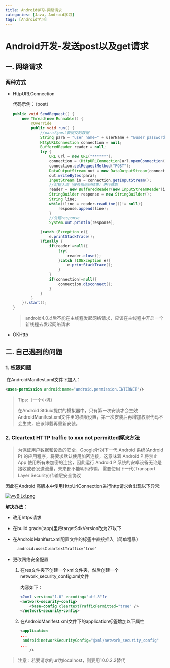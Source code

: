 ```yaml
---
title: Android学习-网络请求
categories: [Java, Android学习]
tags: [Android学习]
---
```


# Android开发-发送post以及get请求

##  一. 网络请求

### 两种方式

* HttpURLConnection

  代码示例：（post）

  ```java
  public void SendRequest() {
      new Thread(new Runnable() {
          @Override
          public void run() {
              //para为post要提交的数据
              String para = "user_name=" + userName + "&user_password=" + passWord;
              HttpURLConnection connection = null;
              BufferedReader reader = null;
              try {
                  URL url = new URL("******");
                  connection = (HttpURLConnection)url.openConnection();
                  connection.setRequestMethod("POST");
                  DataOutputStream out = new DataOutputStream(connection.getOutputStream());
                  out.writeBytes(para);
                  InputStream in = connection.getInputStream();
                  //对输入流（服务器返回结果）进行获取
                  reader = new BufferedReader(new InputStreamReader(in));
                  StringBuilder response = new StringBuilder();
                  String line;
                  while((line = reader.readLine())!= null){
                      response.append(line);
                  }
                  //处理response
                  System.out.println(response);
  
              }catch (Exception e){
                  e.printStackTrace();
              }finally {
                  if(reader!=null){
                      try{
                          reader.close();
                      }catch (IOException e){
                          e.printStackTrace();
                      }
                  }
                  if(connection!=null){
                      connection.disconnect();
                  }
              }
          }
      }).start();
  }
  ```

  > android4.0以后不能在主线程发起网络请求，应该在主线程中开启一个新线程去发起网络请求

* OKHttp

## 二. 自己遇到的问题

### 1. 权限问题

​	在AndroidManifest.xml文件下加入：

```xml
<uses-permission android:name="android.permission.INTERNET"/>
```

> Tips:（一个小坑）
>
> 在Android Stduio提供的模拟器中，只有第一次安装才会生效AndroidManifest.xml文件里的权限设置，第一次安装后再增加权限代码不会生效，应该卸载再重新安装。

### 2. Cleartext HTTP traffic to xxx not permitted解决方法

> 为保证用户数据和设备的安全，Google针对下一代 Android 系统(Android P) 的应用程序，将要求默认使用加密连接，这意味着 Android P 将禁止 App 使用所有未加密的连接，因此运行 Android P 系统的安卓设备无论是接收或者发送流量，未来都不能明码传输，需要使用下一代(Transport Layer Security)传输层安全协议

因此在Android 高版本中使用HttpUrlConnection进行http请求会出现以下异常:

[![wyBILd.png](https://s1.ax1x.com/2020/09/15/wyBILd.png)](https://imgchr.com/i/wyBILd)

**解决办法：**

* 改用https请求

* 在build.grade(:app)里将targetSdkVersion改为27以下

* 在AndroidManifest.xml配置文件的<application>标签中直接插入（简单粗暴）

  ```xml
  	android:usesCleartextTraffic="true"
  ```

* 更改网络安全配置

  1. 在res文件夹下创建一个xml文件夹，然后创建一个network_security_config.xml文件

     内容如下：

     ```xml
     <?xml version="1.0" encoding="utf-8"?>
     <network-security-config>
         <base-config cleartextTrafficPermitted="true" />
     </network-security-config>
     ```

  2. 在AndroidManifest.xml文件下的application标签增加以下属性

     ```xml
     <application
     ...
      android:networkSecurityConfig="@xml/network_security_config"
     ...
         />
     ```

>  注意：若要请求的url为localhost，则要用10.0.2.2替代